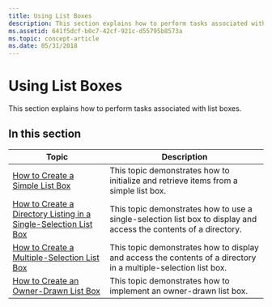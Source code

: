 ```yaml
---
title: Using List Boxes
description: This section explains how to perform tasks associated with list boxes.
ms.assetid: 641f5dcf-b0c7-42cf-921c-d55795b8573a
ms.topic: concept-article
ms.date: 05/31/2018
---
```


# Using List Boxes

This section explains how to perform tasks associated with list boxes.

## In this section



| Topic                                                                                                                                      | Description                                                                                                                  |
|--------------------------------------------------------------------------------------------------------------------------------------------|------------------------------------------------------------------------------------------------------------------------------|
| [How to Create a Simple List Box](create-a-simple-list-box.md)<br/>                                                                 | This topic demonstrates how to initialize and retrieve items from a simple list box.<br/>                              |
| [How to Create a Directory Listing in a Single-Selection List Box](create-directory-listing-in-a-single-selection-list-box.md)<br/> | This topic demonstrates how to use a single-selection list box to display and access the contents of a directory.<br/> |
| [How to Create a Multiple-Selection List Box](create-a-multiple-selection-list-box.md)<br/>                                         | This topic demonstrates how to display and access the contents of a directory in a multiple-selection list box.<br/>   |
| [How to Create an Owner-Drawn List Box](create-an-owner-drawn-list-box.md)<br/>                                                     | This topic demonstrates how to implement an owner-drawn list box.<br/>                                                 |



 

 

 





